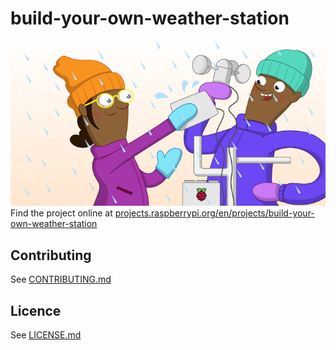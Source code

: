 # build-your-own-weather-station
![build-your-own-weather-station](/en/images/banner.png)
Find the project online at [projects.raspberrypi.org/en/projects/build-your-own-weather-station](https://projects.raspberrypi.org/en/projects/build-your-own-weather-station)

## Contributing
See [CONTRIBUTING.md](CONTRIBUTING.md)
## Licence
 See [LICENSE.md](LICENSE.md)